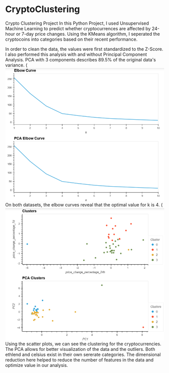 # CryptoClustering
Crypto Clustering Project
In this Python Project, I used Unsupervised Machine Learning to predict whether cryptocurrences are affected by 24-hour or 7-day price changes. Using the KMeans algorithm, I seperated the cryptocoins into categories based on their recent performance.

In order to clean the data, the values were first standardized to the Z-Score. I also performed this analysis with and without Principal Component Analysis. PCA with 3 components describes 89.5% of the original data's variance. 
(![elbow](./Resources/elbow.png)
On both datasets, the elbow curves reveal that the optimal value for k is 4. 
(![scatter](./Resources/scatter.png)
Using the scatter plots, we can see the clustering for the cryptocurrencies. The PCA allows for better visualization of the data and the outliers. Both ethlend and celsius exist in their own sererate categories. The dimensional reduction here helped to reduce the number of features in the data and optimize value in our analysis.
